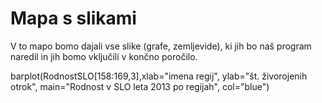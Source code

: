 # Mapa s slikami

V to mapo bomo dajali vse slike (grafe, zemljevide), ki jih bo naš program
naredil in jih bomo vključili v končno poročilo.

barplot(RodnostSLO[158:169,3],xlab="imena regij", ylab="št. živorojenih otrok", main="Rodnost v SLO leta 2013 po regijah", col="blue")